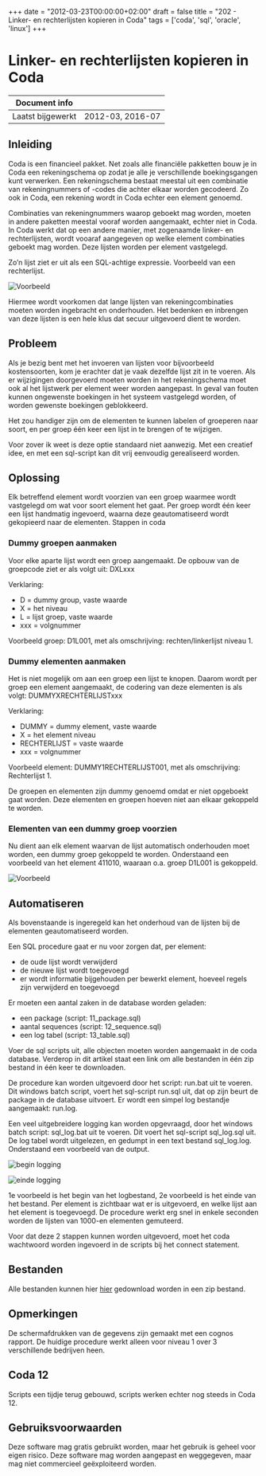 +++
date = "2012-03-23T00:00:00+02:00"
draft = false
title = "202 - Linker- en rechterlijsten kopieren in Coda"
tags = ['coda', 'sql', 'oracle', 'linux']
+++

# Linker- en rechterlijsten kopieren in Coda


| Document info       |                   |
|---------------------|-------------------|
| Laatst bijgewerkt   | 2012-03, 2016-07  |


## Inleiding

Coda is een financieel pakket. Net zoals alle financiële pakketten bouw je in Coda een rekeningschema op zodat je alle
je verschillende boekingsgangen kunt verwerken. Een rekeningschema bestaat meestal uit een combinatie van
rekeningnummers of -codes die achter elkaar worden gecodeerd. Zo ook in Coda, een rekening wordt in Coda echter een
element genoemd.

Combinaties van rekeningnummers waarop geboekt mag worden, moeten in andere paketten meestal vooraf worden aangemaakt,
echter niet in Coda. In Coda werkt dat op een andere manier, met zogenaamde linker- en rechterlijsten, wordt vooaraf
aangegeven op welke element combinaties geboekt mag worden. Deze lijsten worden per element vastgelegd.

Zo’n lijst ziet er uit als een SQL-achtige expressie. Voorbeeld van een rechterlijst.

![Voorbeeld](/img/202-1-coda-lijsten-02-voorbeeld-van-een-lijst.jpg)

Hiermee wordt voorkomen dat lange lijsten van rekeningcombinaties moeten worden ingebracht en onderhouden. Het bedenken
en inbrengen van deze lijsten is een hele klus dat secuur uitgevoerd dient te worden.

## Probleem

Als je bezig bent met het invoeren van lijsten voor bijvoorbeeld kostensoorten, kom je erachter dat je vaak dezelfde
lijst zit in te voeren. Als er wijzigingen doorgevoerd moeten worden in het rekeningschema moet ook al het lijstwerk
per element weer worden aangepast. In geval van fouten kunnen ongewenste boekingen in het systeem vastgelegd worden, of
worden gewenste boekingen geblokkeerd.

Het zou handiger zijn om de elementen te kunnen labelen of groeperen naar soort, en per groep één keer een lijst in te
brengen of te wijzigen.

Voor zover ik weet is deze optie standaard niet aanwezig. Met een creatief idee, en met een sql-script kan dit vrij
eenvoudig gerealiseerd worden.


## Oplossing

Elk betreffend element wordt voorzien van een groep waarmee wordt vastgelegd om wat voor soort element het gaat. Per
groep wordt één keer een lijst handmatig ingevoerd, waarna deze geautomatiseerd wordt gekopieerd naar de elementen.
Stappen in coda

### Dummy groepen aanmaken

Voor elke aparte lijst wordt een groep aangemaakt. De opbouw van de groepcode ziet er als volgt uit: DXLxxx

Verklaring:

* D = dummy group, vaste waarde
* X = het niveau
* L = lijst groep, vaste waarde
* xxx = volgnummer

Voorbeeld groep: D1L001, met als omschrijving: rechten/linkerlijst niveau 1.


### Dummy elementen aanmaken

Het is niet mogelijk om aan een groep een lijst te knopen. Daarom wordt per groep een element aangemaakt, de codering
van deze elementen is als volgt: DUMMYXRECHTERLIJSTxxx

Verklaring:

* DUMMY = dummy element, vaste waarde
* X = het element niveau
* RECHTERLIJST = vaste waarde
* xxx = volgnummer

Voorbeeld element: DUMMY1RECHTERLIJST001, met als omschrijving: Rechterlijst 1.

De groepen en elementen zijn dummy genoemd omdat er niet opgeboekt gaat worden. Deze elementen en groepen hoeven niet
aan elkaar gekoppeld te worden. 


### Elementen van een dummy groep voorzien

Nu dient aan elk element waarvan de lijst automatisch onderhouden moet worden, een dummy groep gekoppeld te worden.
Onderstaand een voorbeeld van het element 411010, waaraan o.a. groep D1L001 is gekoppeld.

![Voorbeeld](202-2-coda-lijsten-03-element-en-groepen.jpg)


## Automatiseren

Als bovenstaande is ingeregeld kan het onderhoud van de lijsten bij de elementen geautomatiseerd worden.

Een SQL procedure gaat er nu voor zorgen dat, per element:

* de oude lijst wordt verwijderd
* de nieuwe lijst wordt toegevoegd
* er wordt informatie bijgehouden per bewerkt element, hoeveel regels zijn verwijderd en toegevoegd

Er moeten een aantal zaken in de database worden geladen:

* een package (script: 11_package.sql)
* aantal sequences (script: 12_sequence.sql)
* een log tabel (script: 13_table.sql)

Voer de sql scripts uit, alle objecten moeten worden aangemaakt in de coda database.
Verderop in dit artikel staat een link om alle bestanden in één zip bestand in één keer te downloaden. 


De procedure kan worden uitgevoerd door het script: run.bat uit te voeren. Dit windows batch script, voert het
sql-script run.sql uit, dat op zijn beurt de package in de database uitvoert. Er wordt een simpel log bestandje
aangemaakt: run.log.

Een veel uitgebreidere logging kan worden opgevraagd, door het windows batch script: sql_log.bat uit te voeren. Dit
voert het sql-script sql_log.sql uit. De log tabel wordt uitgelezen, en gedumpt in een text bestand sql_log.log.
Onderstaand een voorbeeld van de output.

![begin logging](/img/202-3-coda-lijsten-logging-01.jpg)


![einde logging](/img/202-4-coda-lijsten-logging-02.jpg)

1e voorbeeld is het begin van het logbestand, 2e voorbeeld is het einde van het bestand. Per element is zichtbaar wat
er is uitgevoerd, en welke lijst aan het element is toegevoegd. De procedure werkt erg snel in enkele seconden worden
de lijsten van 1000-en elementen gemuteerd.

Voor dat deze 2 stappen kunnen worden uitgevoerd, moet het coda wachtwoord worden ingevoerd in de scripts bij het
connect statement.


## Bestanden
Alle bestanden kunnen hier 
[hier](/img/202-5-coda-lijsten.zip)
gedownload worden in een zip bestand.


## Opmerkingen
De schermafdrukken van de gegevens zijn gemaakt met een cognos rapport. De huidige procedure werkt alleen voor niveau 1
over 3 verschillende bedrijven heen.


## Coda 12
Scripts een tijdje terug gebouwd, scripts werken echter nog steeds in Coda 12.


## Gebruiksvoorwaarden
Deze software mag gratis gebruikt worden, maar het gebruik is geheel voor eigen risico. Deze software mag worden
aangepast en weggegeven, maar mag niet commercieel geëxploiteerd worden.


